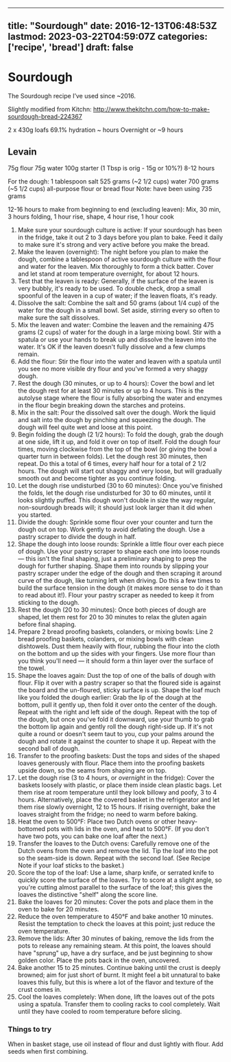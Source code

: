 
---
title: "Sourdough"
date: 2016-12-13T06:48:53Z
lastmod: 2023-03-22T04:59:07Z
categories: ['recipe', 'bread']
draft: false
---


# Sourdough
The Sourdough recipe I’ve used since ~2016.

Slightly modified from Kitchn: http://www.thekitchn.com/how-to-make-sourdough-bread-224367

2 x 430g loafs
69.1% hydration
~ hours
Overnight or ~9 hours

## Levain
75g flour
75g water
100g starter (1 Tbsp is orig - 15g or 10%?)
8-12 hours

For the dough:
1 tablespoon salt
525 grams (~2 1/2 cups) water
700 grams (~5 1/2 cups) all-purpose flour or bread flour
Note: have been using 735 grams

12-16 hours to make from beginning to end (excluding leaven):
Mix, 30 min, 3 hours folding, 1 hour rise, shape, 4 hour rise, 1 hour cook

1. Make sure your sourdough culture is active: If your sourdough has been in the fridge, take it out 2 to 3 days before you plan to bake. Feed it daily to make sure it's strong and very active before you make the bread.
2. Make the leaven (overnight): The night before you plan to make the dough, combine a tablespoon of active sourdough culture with the flour and water for the leaven. Mix thoroughly to form a thick batter. Cover and let stand at room temperature overnight, for about 12 hours.
3. Test that the leaven is ready: Generally, if the surface of the leaven is very bubbly, it's ready to be used. To double check, drop a small spoonful of the leaven in a cup of water; if the leaven floats, it's ready.
4. Dissolve the salt: Combine the salt and 50 grams (about 1/4 cup) of the water for the dough in a small bowl. Set aside, stirring every so often to make sure the salt dissolves.
5. Mix the leaven and water: Combine the leaven and the remaining 475 grams (2 cups) of water for the dough in a large mixing bowl. Stir with a spatula or use your hands to break up and dissolve the leaven into the water. It's OK if the leaven doesn't fully dissolve and a few clumps remain.
6. Add the flour: Stir the flour into the water and leaven with a spatula until you see no more visible dry flour and you've formed a very shaggy dough.
7. Rest the dough (30 minutes, or up to 4 hours): Cover the bowl and let the dough rest for at least 30 minutes or up to 4 hours. This is the autolyse stage where the flour is fully absorbing the water and enzymes in the flour begin breaking down the starches and proteins.
8. Mix in the salt: Pour the dissolved salt over the dough. Work the liquid and salt into the dough by pinching and squeezing the dough. The dough will feel quite wet and loose at this point.
9. Begin folding the dough (2 1/2 hours): To fold the dough, grab the dough at one side, lift it up, and fold it over on top of itself. Fold the dough four times, moving clockwise from the top of the bowl (or giving the bowl a quarter turn in between folds). Let the dough rest 30 minutes, then repeat. Do this a total of 6 times, every half hour for a total of 2 1/2 hours. The dough will start out shaggy and very loose, but will gradually smooth out and become tighter as you continue folding.
10. Let the dough rise undisturbed (30 to 60 minutes): Once you've finished the folds, let the dough rise undisturbed for 30 to 60 minutes, until it looks slightly puffed. This dough won't double in size the way regular, non-sourdough breads will; it should just look larger than it did when you started.
11. Divide the dough: Sprinkle some flour over your counter and turn the dough out on top. Work gently to avoid deflating the dough. Use a pastry scraper to divide the dough in half.
12. Shape the dough into loose rounds: Sprinkle a little flour over each piece of dough. Use your pastry scraper to shape each one into loose rounds — this isn't the final shaping, just a preliminary shaping to prep the dough for further shaping. Shape them into rounds by slipping your pastry scraper under the edge of the dough and then scraping it around curve of the dough, like turning left when driving. Do this a few times to build the surface tension in the dough (it makes more sense to do it than to read about it!). Flour your pastry scraper as needed to keep it from sticking to the dough.
13. Rest the dough (20 to 30 minutes): Once both pieces of dough are shaped, let them rest for 20 to 30 minutes to relax the gluten again before final shaping.
14. Prepare 2 bread proofing baskets, colanders, or mixing bowls: Line 2 bread proofing baskets, colanders, or mixing bowls with clean dishtowels. Dust them heavily with flour, rubbing the flour into the cloth on the bottom and up the sides with your fingers. Use more flour than you think you'll need — it should form a thin layer over the surface of the towel.
15. Shape the loaves again: Dust the top of one of the balls of dough with flour. Flip it over with a pastry scraper so that the floured side is against the board and the un-floured, sticky surface is up. Shape the loaf much like you folded the dough earlier: Grab the lip of the dough at the bottom, pull it gently up, then fold it over onto the center of the dough. Repeat with the right and left side of the dough. Repeat with the top of the dough, but once you've fold it downward, use your thumb to grab the bottom lip again and gently roll the dough right-side up. If it's not quite a round or doesn't seem taut to you, cup your palms around the dough and rotate it against the counter to shape it up. Repeat with the second ball of dough.
16. Transfer to the proofing baskets: Dust the tops and sides of the shaped loaves generously with flour. Place them into the proofing baskets upside down, so the seams from shaping are on top.
17. Let the dough rise (3 to 4 hours, or *overnight* in the fridge): Cover the baskets loosely with plastic, or place them inside clean plastic bags. Let them rise at room temperature until they look billowy and poofy, 3 to 4 hours. Alternatively, place the covered basket in the refrigerator and let them rise slowly overnight, 12 to 15 hours. If rising overnight, bake the loaves straight from the fridge; no need to warm before baking.
18. Heat the oven to 500°F: Place two Dutch ovens or other heavy-bottomed pots with lids in the oven, and heat to 500°F. (If you don't have two pots, you can bake one loaf after the next.)
19. Transfer the loaves to the Dutch ovens: Carefully remove one of the Dutch ovens from the oven and remove the lid. Tip the loaf into the pot so the seam-side is down. Repeat with the second loaf. (See Recipe Note if your loaf sticks to the basket.)
20. Score the top of the loaf: Use a lame, sharp knife, or serrated knife to quickly score the surface of the loaves. Try to score at a slight angle, so you're cutting almost parallel to the surface of the loaf; this gives the loaves the distinctive "shelf" along the score line.
21. Bake the loaves for 20 minutes: Cover the pots and place them in the oven to bake for 20 minutes.
22. Reduce the oven temperature to 450°F and bake another 10 minutes. Resist the temptation to check the loaves at this point; just reduce the oven temperature.
23. Remove the lids: After 30 minutes of baking, remove the lids from the pots to release any remaining steam. At this point, the loaves should have "sprung" up, have a dry surface, and be just beginning to show golden color. Place the pots back in the oven, uncovered.
24. Bake another 15 to 25 minutes. Continue baking until the crust is deeply browned; aim for just short of burnt. It might feel a bit unnatural to bake loaves this fully, but this is where a lot of the flavor and texture of the crust comes in.
25. Cool the loaves completely: When done, lift the loaves out of the pots using a spatula. Transfer them to cooling racks to cool completely. Wait until they have cooled to room temperature before slicing.

### Things to try
When in basket stage, use oil instead of flour and dust lightly with flour.
Add seeds when first combining.

<!-- #recipe #bread #public -->

<!-- {BearID:14A78B6D-5553-4324-8A6B-3BBC470F46BB-979-0000008EB2BB4B1A} -->

